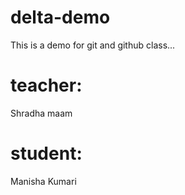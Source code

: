 # delta-demo
This is a demo for git and github class...

# teacher:
Shradha maam

# student:
Manisha Kumari
